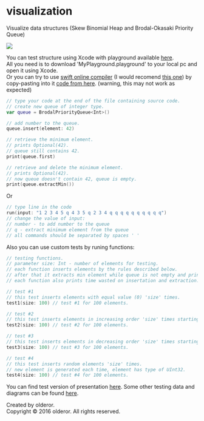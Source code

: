# visualization
Visualize data structures (Skew Binomial Heap and Brodal-Okasaki Priority Queue)

<img src="http://i.imgur.com/e5R2P7U.jpg" />

You can test structure using Xcode with playground available [here](forest/MyPlayground.playground).</br>
All you need is to download 'MyPlayground.playground' to your local pc and open it using Xcode.</br>
Or you can try to use [swift online compiler](https://www.google.com/search?q=swift+online+compiler) (I would recomend [this one](http://www.runswiftlang.com/)) by copy-pasting into it [code from here](testing.swift). (warning, this may not work as expected)
```swift
// type your code at the end of the file containing source code.
// create new queue of integer type.
var queue = BrodalPriorityQueue<Int>()

// add number to the queue.
queue.insert(element: 42)

// retrieve the minimum element. 
// prints Optional(42).
// queue still contains 42.
print(queue.first)

// retrieve and delete the minimum element.
// prints Optional(42).
// now queue doesn't contain 42, queue is empty.
print(queue.extractMin())
```
Or
```swift
// type line in the code
run(input: "1 2 3 4 5 q 4 3 5 q 2 3 4 q q q q q q q q q q")
// change the value of input:
// number - to add number to the queue
// q - extract minimum element from the queue
// all commands should be separated by spaces ' '
```

Also you can use custom tests by runing functions:
```swift
// testing functions.
// parameter size: Int - number of elements for testing.
// each function inserts elements by the rules described below.
// after that it extracts min element while queue is not empty and prints that element to console.
// each function also prints time wasted on insertation and extraction.

// test #1
// this test inserts elements with equal value (0) 'size' times. 
test1(size: 100) // test #1 for 100 elements.

// test #2
// this test inserts elements in increasing order 'size' times starting from 0 up to 'size'.
test2(size: 100) // test #2 for 100 elements.

// test #3
// this test inserts elements in decreasing order 'size' times starting from 0 down to -('size').
test3(size: 100) // test #3 for 100 elements.

// test #4
// this test inserts random elements 'size' times.
// new element is generated each time, element has type of UInt32.
test4(size: 100) // test #4 for 100 elements.
```


You can find test version of presentation [here](docs/show.pptx).
Some other testing data and diagrams can be found [here](docs).



Created by olderor.</br>
Copyright © 2016 olderor. All rights reserved.
